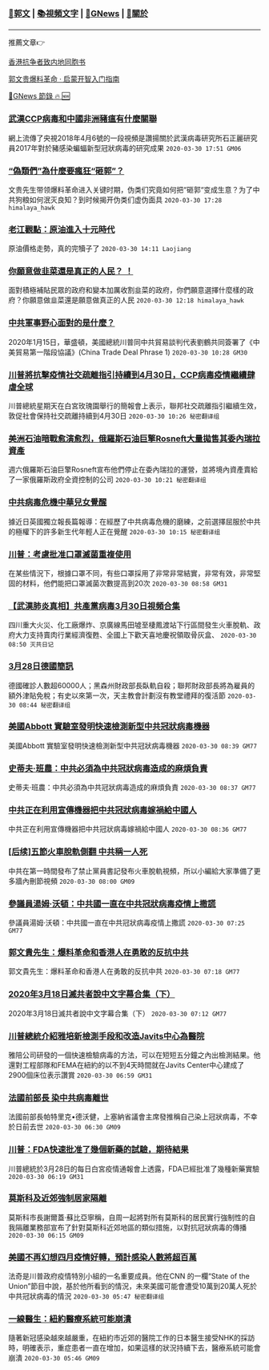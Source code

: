###  [:eagle:郭文](https://github.com/ourhimalayas/txt) | [:books:視頻文字](https://github.com/ourhimalayas/txt/blob/master/content/README.md) | [:newspaper:GNews](https://github.com/ourhimalayas/txt/blob/master/content/gnews/README.md) | [:pray:關於](https://github.com/ourhimalayas/home/tree/master/about)
---

推薦文章:point_right:

[香港抗争者致内地同胞书](https://github.com/ourhimalayas/news/blob/master/2019/08/a_letter_from_the_hong_kong_people.md)

[郭文贵爆料革命 · 启蒙开智入门指南](https://github.com/ourhimalayas/txt/issues/1)

[:newspaper:GNews 節錄 :fire: :new:](https://github.com/ourhimalayas/txt/blob/master/content/gnews/README.md) 



### [武漢CCP病毒和中國非洲豬瘟有什麼關聯](/content/gnews/1/README.md)

網上流傳了央視2018年4月6號的一段視頻是讚揚關於武漢病毒研究所石正麗研究員2017年對於豬感染蝙蝠新型冠狀病毒的研究成果  `2020-03-30 17:51 GM06`

### [&#8220;偽類們”為什麼要瘋狂“砸郭”？](/content/gnews/2/README.md)

文贵先生带领爆料革命进入关键时期，伪类们究竟如何把“砸郭“变成生意？为了中共狗粮如何泯灭良知？到时候揭开伪类们虚伪面具  `2020-03-30 17:28 himalaya_hawk`

### [老江觀點：原油進入十元時代](/content/gnews/3/README.md)

原油價格走勢，真的完犢子了  `2020-03-30 14:11 Laojiang`

### [你願意做韭菜還是真正的人民？ ！](/content/gnews/4/README.md)

面對積極補貼民眾的政府和變本加厲收割韭菜的政府，你們願意選擇什麼樣的政府？你願意做韭菜還是願意做真正的人民  `2020-03-30 12:18 himalaya_hawk`

### [中共軍事野心面對的是什麼？](/content/gnews/5/README.md)

2020年1月15日，華盛頓，美國總統川普同中共貿易談判代表劉鶴共同簽署了《中美貿易第一階段協議》(China Trade Deal Phrase 1)  `2020-03-30 10:28 GM30`

### [川普將抗擊疫情社交疏離指引持續到4月30日，CCP病毒疫情繼續肆虐全球](/content/gnews/6/README.md)

川普總統星期天在白宮玫瑰園舉行的簡報會上表示，聯邦社交疏離指引繼續生效，敦促社會保持社交疏離持續到4月30日  `2020-03-30 10:26 秘密翻译组`

### [美洲石油暗戰愈演愈烈，俄羅斯石油巨擎Rosneft大量拋售其委內瑞拉資產](/content/gnews/7/README.md)

週六俄羅斯石油巨擎Rosneft宣布他們停止在委內瑞拉的運營，並將境內資產賣給了一家俄羅斯政府全資控制的公司  `2020-03-30 10:21 秘密翻译组`

### [中共病毒危機中華兒女覺醒](/content/gnews/8/README.md)

據近日英國獨立報長篇報導：在經歷了中共病毒危機的磨練，之前選擇屈服於中共的極權下的許多新生代年輕人正在覺醒  `2020-03-30 10:15 秘密翻译组`

### [川普：考慮批准口罩滅菌重複使用](/content/gnews/9/README.md)

在某些情況下，根據口罩不同，有些口罩採用了非常非常結實，非常有效，非常堅固的材料，他們能把口罩滅菌次數提高到20次  `2020-03-30 08:58 GM31`

### [【武漢肺炎真相】共產黨病毒3月30日視頻合集](/content/gnews/10/README.md)

四川重大火災、化工廠爆炸、京廣線馬田墟至棲鳳渡站下行區間發生火車脫軌、政府大力支持賣肉行業經濟復甦、全國上下歡天喜地慶祝領取骨灰盒、  `2020-03-30 08:50 灭共日记`

### [3月28日德國簡訊](/content/gnews/11/README.md)

德國確診人數超60000人；黑森州財政部長臥軌自殺；聯邦財政部長將為雇員的額外津貼免稅；有史以來第一次，天主教會計劃沒有教堂禮拜的復活節  `2020-03-30 08:44 秘密翻译组`

### [美國Abbott 實驗室發明快速檢測新型中共冠狀病毒機器](/content/gnews/12/README.md)

美國Abbott 實驗室發明快速檢測新型中共冠狀病毒機器  `2020-03-30 08:39 GM77`

### [史蒂夫·班農：中共必須為中共冠狀病毒造成的麻煩負責](/content/gnews/13/README.md)

史蒂夫·班農：中共必須為中共冠狀病毒造成的麻煩負責  `2020-03-30 08:37 GM77`

### [中共正在利用宣傳機器把中共冠狀病毒嫁禍給中國人](/content/gnews/14/README.md)

中共正在利用宣傳機器把中共冠狀病毒嫁禍給中國人  `2020-03-30 08:36 GM77`

### [[后续]五節火車脫軌側翻 中共稱一人死](/content/gnews/15/README.md)

中共在第一時間發布了禁止黨員書記發布火車脫軌視頻，所以小編給大家準備了更多牆內刪節視頻  `2020-03-30 08:00 GM09`

### [參議員湯姆·沃頓：中共國一直在中共冠狀病毒疫情上撒謊](/content/gnews/16/README.md)

參議員湯姆·沃頓：中共國一直在中共冠狀病毒疫情上撒謊  `2020-03-30 07:25 GM77`

### [郭文貴先生：爆料革命和香港人在勇敢的反抗中共](/content/gnews/17/README.md)

郭文貴先生：爆料革命和香港人在勇敢的反抗中共  `2020-03-30 07:18 GM77`

### [2020年3月18日滅共者說中文字幕合集（下）](/content/gnews/18/README.md)

2020年3月18日滅共者說中文字幕合集（下）  `2020-03-30 07:12 GM77`

### [川普總統介紹雅培新檢測手段和改造Javits中心為醫院](/content/gnews/19/README.md)

雅陪公司研發的一個快速檢驗病毒的方法，可以在短短五分鐘之內出檢測結果。他還對工程部隊和FEMA在紐約的以不到4天時間就在Javits Center中心建成了2900個床位表示讚賞  `2020-03-30 06:59 GM31`

### [法國前部長 染中共病毒離世](/content/gnews/20/README.md)

法國前部長帕特里克•德沃健，上塞納省議會主席發推稱自己染上冠狀病毒，不幸於日前去世  `2020-03-30 06:30 GM09`

### [川普：FDA快速批准了幾個新藥的試驗，期待結果](/content/gnews/21/README.md)

川普總統於3月28日的每日白宮疫情通報會上透露，FDA已經批准了幾種新藥實驗  `2020-03-30 06:19 GM31`

### [莫斯科及近郊強制居家隔離](/content/gnews/22/README.md)

莫斯科市長謝爾蓋·蘇比亞寧稱，自周一起將對所有莫斯科的居民實行強制性的自我隔離業務部宣布了針對莫斯科近郊地區的類似措施，以對抗冠狀病毒的傳播  `2020-03-30 06:15 GM09`

### [美國不再幻想四月疫情好轉，預計感染人數將超百萬](/content/gnews/23/README.md)

法奇是川普政府疫情特別小組的一名重要成員。他在CNN 的一欄“State of the Union”節目中說，基於他所看到的情況，未來美國可能會遭受10萬到20萬人死於中共冠狀病毒的情況  `2020-03-30 05:47 秘密翻译组`

### [一線醫生：紐約醫療系統可能崩潰](/content/gnews/24/README.md)

隨著新冠感染越來越嚴重，在紐約市近郊的醫院工作的日本醫生接受NHK的採訪時，明確表示，重症患者一直在增加，如果這樣的狀況持續下去，醫療系統可能會崩潰  `2020-03-30 05:46 GM09`


